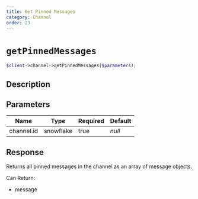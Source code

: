 ```yaml
---
title: Get Pinned Messages
category: Channel
order: 23
---
```


# `getPinnedMessages`

```php
$client->channel->getPinnedMessages($parameters);
```

## Description



## Parameters


Name | Type | Required | Default
--- | --- | --- | ---
channel.id | snowflake | true | *null*

## Response

Returns all pinned messages in the channel as an array of message objects.

Can Return:

* message

